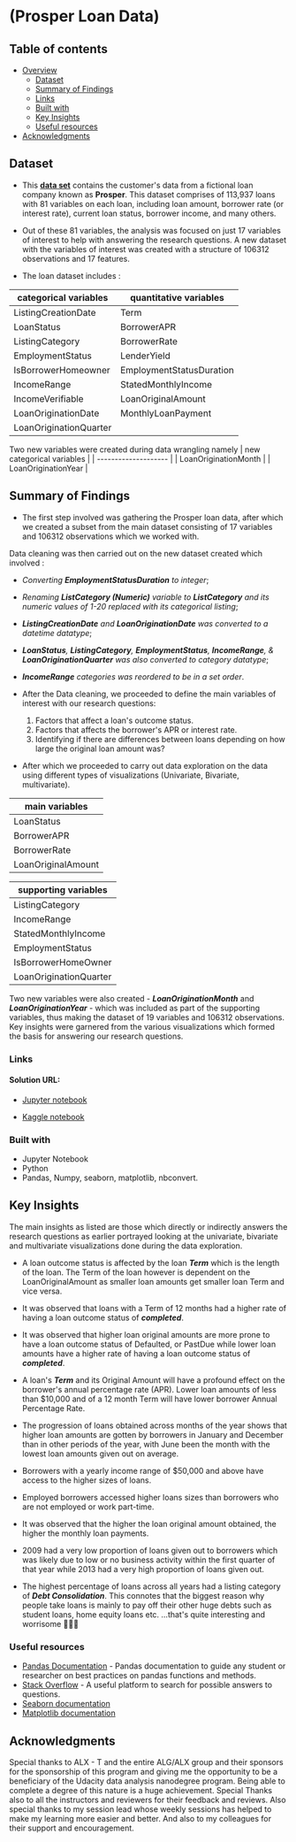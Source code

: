 # (Prosper Loan Data)

## Table of contents

- [Overview](#overview)
  - [Dataset](#dataset)
  - [Summary of Findings](#summary-of-findings)
  - [Links](#links)
  - [Built with](#built-with)
  - [Key Insights](#key-insights)
  - [Useful resources](#useful-resources)
- [Acknowledgments](#acknowledgments)
## Dataset

- This **[data set](https://s3.amazonaws.com/udacity-hosted-downloads/ud651/prosperLoanData.csv)** contains the customer's data from a fictional loan company known as **Prosper**. This dataset comprises of 113,937 loans with 81 variables on each loan, including loan amount, borrower rate (or interest rate), current loan status, borrower income, and many others.

- Out of these 81 variables, the analysis was focused on just 17 variables of interest to help with answering the research questions. A new dataset with the variables of interest was created with a structure of 106312 observations and 17 features. 

- The loan dataset includes :

| categorical variables | quantitative variables |
| --------------------- | ---------------------- |
| ListingCreationDate | Term |
| LoanStatus | BorrowerAPR |
| ListingCategory | BorrowerRate 
| EmploymentStatus | LenderYield |
| IsBorrowerHomeowner | EmploymentStatusDuration |
| IncomeRange | StatedMonthlyIncome |
| IncomeVerifiable | LoanOriginalAmount |
| LoanOriginationDate | MonthlyLoanPayment |
| LoanOriginationQuarter |

 Two new variables were created during data wrangling namely 
 | new categorical variables |
 | -------------------- |
 | LoanOriginationMonth |
 | LoanOriginationYear |


## Summary of Findings

- The first step involved was gathering the Prosper loan data, after which we created a subset from the main dataset consisting of 17 variables and 106312 observations which we worked with. 

Data cleaning was then carried out on the new dataset created which involved : 
- _Converting ***EmploymentStatusDuration*** to integer_; 
- _Renaming ***ListCategory (Numeric)*** variable to ***ListCategory*** and its numeric values of 1-20 replaced with its categorical listing_;
- _***ListingCreationDate*** and ***LoanOriginationDate*** was converted to a datetime datatype_; 
- _***LoanStatus***, ***ListingCategory***, ***EmploymentStatus***, ***IncomeRange***, & ***LoanOriginationQuarter*** was also converted to category datatype_;
- _***IncomeRange*** categories was reordered to be in a set order_.

- After the Data cleaning, we proceeded to define the main variables of interest with our research questions:
  1. Factors that affect a loan's outcome status.
  2. Factors that affects the borrower's APR or interest rate.
  3. Identifying if there are differences between loans depending on how large the original loan amount was?

- After which we proceeded to carry out data exploration on the data using different types of visualizations (Univariate, Bivariate, multivariate).

| main variables |
| -------------- |
| LoanStatus | 
| BorrowerAPR | 
| BorrowerRate | 
| LoanOriginalAmount |

| supporting variables |
| -------------------- |
| ListingCategory |
| IncomeRange |
| StatedMonthlyIncome |
| EmploymentStatus |
| IsBorrowerHomeOwner |
| LoanOriginationQuarter |

Two new variables were also created - ***LoanOriginationMonth*** and ***LoanOriginationYear*** - which was included as part of the supporting variables, thus making the dataset of 19 variables and 106312 observations. Key insights were garnered from the various visualizations which formed the basis for answering our research questions.
 

### Links

#### Solution URL: 

- [Jupyter notebook](./Part_I_exploration_loan.ipynb)

- [Kaggle notebook](https://www.kaggle.com/code/henryokam/prosper-loan-exploratory-data-visualization/notebook)

### Built with

- Jupyter Notebook
- Python
- Pandas, Numpy, seaborn, matplotlib, nbconvert.
## Key Insights

The main insights as listed are those which directly or indirectly answers the research questions as earlier portrayed looking at the univariate, bivariate and multivariate visualizations done during the data exploration. 

- A loan outcome status is affected by the loan ***Term*** which is the length of the loan. The Term of the loan however is dependent on the LoanOriginalAmount as smaller loan amounts get smaller loan Term and vice versa. 

- It was observed that loans with a  Term of 12 months had a higher rate of having a loan outcome status of ***completed***. 

- It was observed that higher loan original amounts are more prone to have a loan outcome status of Defaulted, or PastDue while lower loan amounts have a higher rate of having a loan outcome status of ***completed***.

- A loan's ***Term*** and its Original Amount will have a profound effect on the borrower's annual percentage rate (APR). Lower loan amounts of less than $10,000 and of a 12 month Term will have lower borrower Annual Percentage Rate.

- The progression of loans obtained across months of the year shows that higher loan amounts are gotten by borrowers in January and December than in other periods of the year, with June been the month with the lowest loan amounts given out on average.

- Borrowers with a yearly income range of $50,000 and above have access to the higher sizes of loans.
 
- Employed borrowers accessed higher loans sizes than borrowers who are not employed or work part-time.

- It was observed that the higher the loan original amount obtained, the higher the monthly loan payments.

- 2009 had a very low proportion of loans given out to borrowers which was likely due to low or no business activity within the first quarter of that year while 2013 had a very high proportion of loans given out.

- The highest percentage of loans across all years had a listing category of ***Debt Consolidation***. This connotes that the biggest reason why people take loans is mainly to pay off their other huge debts such as student loans, home equity loans etc.
...that's quite interesting and worrisome 🤔🤔🤔


### Useful resources

- [Pandas Documentation](https://pandas.pydata.org/pandas-docs/stable/reference/frame.html) - Pandas documentation to guide any student or researcher on best practices on pandas functions and methods.
- [Stack Overflow](https://stackoverflow.com/questions/25646200/python-convert-timedelta-to-int-in-a-dataframe) - A useful platform  to search for possible answers to questions.
- [Seaborn documentation](https://seaborn.pydata.org/generated/seaborn.countplot.html)
- [Matplotlib documentation](https://matplotlib.org/stable/plot_types/index.html)

## Acknowledgments
Special thanks to ALX - T and the entire ALG/ALX group and their sponsors for the sponsorship of this program and giving me the opportunity to be a beneficiary of the Udacity data analysis nanodegree program. Being able to complete a degree of this nature is a huge achievement. Special Thanks also to all the instructors and reviewers for their feedback and reviews. Also special thanks to my session lead whose weekly sessions has helped to make my learning more easier and better. And also to my colleagues for their support and encouragement.
